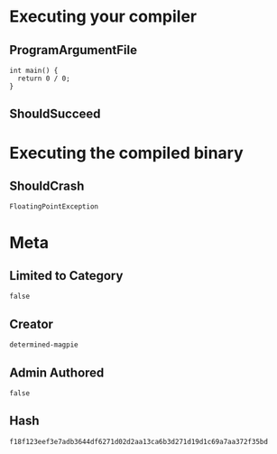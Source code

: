 # Executing your compiler

## ProgramArgumentFile

```
int main() {
  return 0 / 0;
}
```

## ShouldSucceed

# Executing the compiled binary

## ShouldCrash

```
FloatingPointException
```

# Meta

## Limited to Category

```
false
```

## Creator

```
determined-magpie
```

## Admin Authored

```
false
```

## Hash

```
f18f123eef3e7adb3644df6271d02d2aa13ca6b3d271d19d1c69a7aa372f35bd
```
